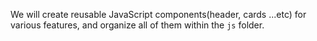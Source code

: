 We will create reusable JavaScript components(header, cards ...etc) for various features, and organize all of them within the `js` folder.
